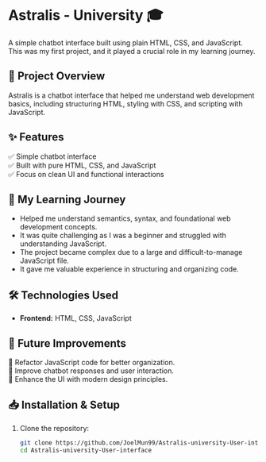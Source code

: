 # Astralis - University 🎓  
A simple chatbot interface built using plain HTML, CSS, and JavaScript. This was my first project, and it played a crucial role in my learning journey.  

## 📌 Project Overview  
Astralis is a chatbot interface that helped me understand web development basics, including structuring HTML, styling with CSS, and scripting with JavaScript.

## ✨ Features  
✅ Simple chatbot interface  
✅ Built with pure HTML, CSS, and JavaScript  
✅ Focus on clean UI and functional interactions  

## 📖 My Learning Journey  
- Helped me understand semantics, syntax, and foundational web development concepts.
- It was quite challenging as I was a beginner and struggled with understanding JavaScript.
- The project became complex due to a large and difficult-to-manage JavaScript file.
- It gave me valuable experience in structuring and organizing code. 

## 🛠 Technologies Used  
- **Frontend:** HTML, CSS, JavaScript  

## 🚀 Future Improvements  
🔹 Refactor JavaScript code for better organization.  
🔹 Improve chatbot responses and user interaction.  
🔹 Enhance the UI with modern design principles.  

## 📥 Installation & Setup  
1. Clone the repository:  
   ```bash
   git clone https://github.com/JoelMun99/Astralis-university-User-interface.git
   cd Astralis-university-User-interface
